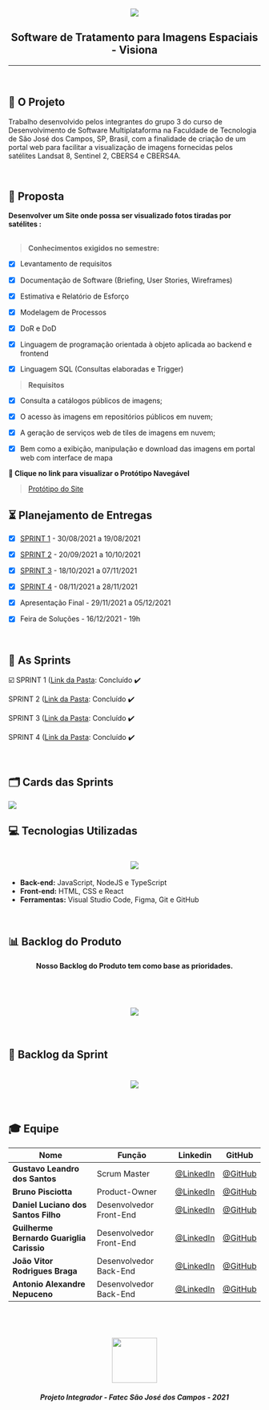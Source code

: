 <br>

<p align="center">
      <img src="https://github.com/canismajoris3/visiona/blob/main/assets_readme/CANIS%20MAJORIS%201.0%20(1).png">
      <h2 align="center"> Software de Tratamento para Imagens Espaciais - Visiona </h2>
<p align="center">

<hr>



<br>

## :rocket: O Projeto
Trabalho desenvolvido pelos integrantes do grupo 3 do curso de Desenvolvimento de Software Multiplataforma na Faculdade de Tecnologia de São José dos Campos, SP, Brasil, com a finalidade de criação de um portal web para facilitar a visualização de imagens fornecidas pelos satélites Landsat 8, Sentinel 2, CBERS4 e CBERS4A. 

<br>

## :dart: Proposta

**Desenvolver um Site onde possa ser visualizado fotos tiradas por satélites :**<br><br>

 > **Conhecimentos exigidos no semestre:**

 - [x] Levantamento de requisitos
 - [x] Documentação de Software (Briefing, User Stories, Wireframes)
 - [x] Estimativa e Relatório de Esforço
 - [x] Modelagem de Processos
 - [x] DoR e DoD
 - [x] Linguagem de programação orientada à objeto aplicada ao backend e frontend
 - [x] Linguagem SQL (Consultas elaboradas e Trigger)


 > **Requisitos**

 - [x]  Consulta a catálogos públicos de imagens;
 - [x]  O acesso às imagens em repositórios públicos em nuvem;
 - [x]  A geração de serviços web de tiles de imagens em nuvem;
 - [x]  Bem como a exibição, manipulação e download das imagens em portal web com
        interface de mapa


  
**:link: Clique no link para visualizar o Protótipo Navegável**  
> [Protótipo do Site](https://www.figma.com/proto/1OSM2jw852oxQLCYnvA7nl/Visiona?node-id=2%3A2&starting-point-node-id=2%3A2&scaling=scale-down)


## :hourglass_flowing_sand: Planejamento de Entregas

- [x] [SPRINT 1](https://github.com/canismajoris3/visiona/tree/1---SPRINT) - 30/08/2021 a 19/08/2021

- [x] [SPRINT 2](https://github.com/canismajoris3/visiona/tree/2---SPRINT) - 20/09/2021 a 10/10/2021

- [x] [SPRINT 3](https://github.com/canismajoris3/visiona/tree/3---SPRINT) - 18/10/2021 a 07/11/2021

- [x] [SPRINT 4](https://github.com/canismajoris3/visiona/tree/4---SPRINT) - 08/11/2021 a 28/11/2021

- [x] Apresentação Final - 29/11/2021 a 05/12/2021

- [x] Feira de Soluções - 16/12/2021 - 19h


<br>

## :calendar: As Sprints

☑️ SPRINT 1 ([Link da Pasta](https://github.com/canismajoris3/visiona/tree/1---SPRINT): Concluído :heavy_check_mark:

SPRINT 2 ([Link da Pasta](https://github.com/canismajoris3/visiona/tree/2---SPRINT): Concluído :heavy_check_mark:

SPRINT 3 ([Link da Pasta](https://github.com/canismajoris3/visiona/tree/3---SPRINT): Concluído :heavy_check_mark: 

SPRINT 4 ([Link da Pasta](https://github.com/canismajoris3/visiona/tree/4---SPRINT): Concluído :heavy_check_mark: 

<br>

## :card_index_dividers: Cards das Sprints
<img src="https://github.com/canismajoris3/visiona/blob/main/assets_readme/BACKLOG%20DAS%20SPRINTS.PNG" >

<br>

## :computer: Tecnologias Utilizadas

<h1 align="center"> <img src = "https://github.com/canismajoris3/visiona/blob/main/assets_readme/FERRAMENTAS%20UTILIZADAS.PNG"/></h1>

* **Back-end:** JavaScript, NodeJS e TypeScript
* **Front-end:** HTML, CSS e React
* **Ferramentas:** Visual Studio Code, Figma, Git e GitHub

<br>


## :bar_chart: Backlog do Produto
<h4 align="center"> Nosso Backlog do Produto tem como base as prioridades. </h4>
<br>
<h1 align="center"> <img src = "https://github.com/canismajoris3/visiona/blob/main/assets_readme/BACKLOG%20DO%20PRODUTO.PNG" /></h1>

<br>

## &#128195; Backlog da Sprint

<h1 align="center"> <img src = "https://github.com/canismajoris3/visiona/blob/main/assets_readme/backlog_sprint1.PNG" /></h1>

<br>

## :mortar_board: Equipe 

|Nome|Função|Linkedin|GitHub|
| -------- |-------- |-------- |-------- |
|**Gustavo Leandro dos Santos**|Scrum Master|[@LinkedIn](https://www.linkedin.com/in/gustavo-santos-a0657219b/)|[@GitHub](https://github.com/gustavols)|
|**Bruno Pisciotta**|Product-Owner| [@LinkedIn](https://www.linkedin.com/in/bruno-pisciotta-577216198)|[@GitHub](https://github.com/bruno-pisciotta281)|
|**Daniel Luciano dos Santos Filho**|Desenvolvedor  Front-End| [@LinkedIn](https://www.linkedin.com/in/daniel-filho-3b6583209/)|[@GitHub](https://github.com/daniellsfilho)|
|**Guilherme Bernardo Guariglia Carissio**|Desenvolvedor Front-End|[@LinkedIn](https://www.linkedin.com/in/guilherme-carissio-7275a4207)|[@GitHub](https://github.com/GuilhermeCarissio777)|
|**João Vitor Rodrigues Braga**|Desenvolvedor Back-End|[@LinkedIn](https://www.linkedin.com/in/joaovitor-rodriguesbraga/)|[@GitHub](https://github.com/jvrb)|
|**Antonio Alexandre Nepuceno**|Desenvolvedor Back-End|[@LinkedIn](https://www.linkedin.com/in/antonio-nepomuceno-04943720a)|[@GitHub](https://github.com/Nepoun)|

   

<br>

 <h1 align="center"> <img src = "https://fatecsjc-prd.azurewebsites.net/images/logo/fatecsjc_400x192.png" height="90" /></h1>
 
 <h5 align="center"> Projeto Integrador - Fatec São José dos Campos - 2021 </h5>
